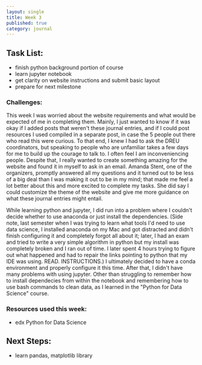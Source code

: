 ```yaml
---
layout: single
title: Week 3
published: true
category: journal
---
```


## Task List:
- finish python background portion of course
- learn jupyter notebook
- get clarity on website instructions and submit basic layout
- prepare for next milestone
  

### Challenges:
This week I was worried about the website requirements and what would be expected of me in completing them. Mainly, I just wanted to know if it was okay if I added posts that weren't these journal entries, and if I could post resources I used compiled in a separate post, in case the 5 people out there who read this were curious.
To that end, I knew I had to ask the DREU coordinators, but speaking to people who are unfamiliar takes a few days for me to build up the courage to talk to. I often feel I am inconveniencing people. 
Despite that, I really wanted to create something amazing for the website and found it in myself to ask in an email. Amanda Stent, one of the organizers, promptly answered all my questions and it turned out to be less of a big deal than I was making it out to be in my mind; that made me feel a lot better about this and more excited to complete my tasks. She did say I could customize the theme of the website and give me more guidance on what these journal entries might entail.

While learning python and jupyter, I did run into a problem where I couldn't decide whether to use anaconda or just install the dependencies. (Side note, last semester when I was trying to learn what tools I'd need to use data science, I installed anaconda on my Mac and got distracted and didn't finish configuring it and completely forgot all about it; later, I had an exam and tried to write a very simple algorithm in python but my install was completely broken and I ran out of time. I later spent 4 hours trying to figure out what happened and had to repair the links pointing to python that my IDE was using. READ. INSTRUCTIONS.) I ultimately decided to have a conda environment and properly configure it this time. 
After that, I didn't have many problems with using jupyter. Other than struggling to remember how to install dependecies from within the notebook and remembering how to use bash commands to clean data, as I learned in the "Python for Data Science" course. 


### Resources used this week:
- edx Python for Data Science 



## Next Steps:
- learn pandas, matplotlib library
